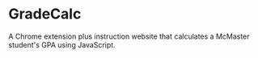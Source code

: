 # GradeCalc
A Chrome extension plus instruction website that calculates a McMaster student's GPA using JavaScript.
